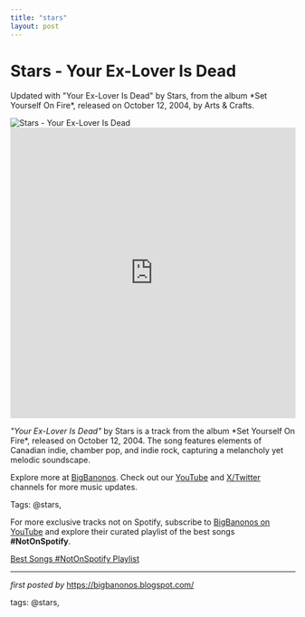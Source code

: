 ```yaml
---
title: "stars"
layout: post
---
```

<!-- Title of the Post -->
<h1 >Stars - Your Ex-Lover Is Dead</h1> <!-- Introductory Text -->
<p >Updated with "Your Ex-Lover Is Dead" by Stars, from the album *Set Yourself On Fire*, released on October 12, 2004, by Arts & Crafts.</p> <!-- Featured Image -->
<div > <img src="https://i.ytimg.com/vi/r5Or6-HOveg/maxresdefault.jpg" alt="Stars - Your Ex-Lover Is Dead" />
</div> <!-- YouTube Video Embed -->
<div > <iframe width="100%" height="514" src="https://www.youtube.com/embed/r5Or6-HOveg" title="Stars - Your Ex-Lover Is Dead" frameborder="0" allow="accelerometer; autoplay; clipboard-write; encrypted-media; gyroscope; picture-in-picture; web-share" referrerpolicy="strict-origin-when-cross-origin" allowfullscreen></iframe>
</div> <!-- Song Information -->
<div > <p><em>"Your Ex-Lover Is Dead"</em> by Stars is a track from the album *Set Yourself On Fire*, released on October 12, 2004. The song features elements of Canadian indie, chamber pop, and indie rock, capturing a melancholy yet melodic soundscape.</p>
</div> <!-- Footer Links -->
<div > <p>Explore more at <a href="https://bigbanonos.blogspot.com/" target="_blank">BigBanonos</a>. Check out our <a href="https://www.youtube.com/@BigBanonos" target="_blank">YouTube</a> and <a href="https://x.com/bigbanonos" target="_blank">X/Twitter</a> channels for more music updates.</p>
</div> <!-- Tags -->
<p >Tags: @stars,</p>


<!--Subscribe and Playlist Links-->
<div>
    <p>For more exclusive tracks not on Spotify, subscribe to <a href="https://www.youtube.com/@BigBanonos" target="_blank">BigBanonos on YouTube</a> and explore their curated playlist of the best songs <strong>#NotOnSpotify</strong>.</p>
    <p><a href="https://www.youtube.com/playlist?list=PLtuNtuTatqI0kFahUCbtbfenC_ET5O_tr" target="_blank">Best Songs #NotOnSpotify Playlist<br /></a></p></div>

<hr />

<p><em>first posted by</em> <a href="https://bigbanonos.blogspot.com/" rel="noopener" target="_new">https://bigbanonos.blogspot.com/</a></p>

<p>tags: @stars,</p>
